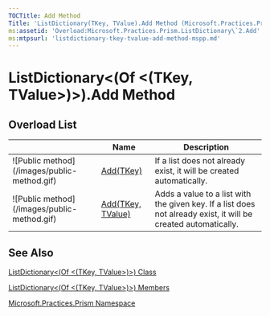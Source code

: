 ```yaml
---
TOCTitle: Add Method
Title: 'ListDictionary(TKey, TValue).Add Method (Microsoft.Practices.Prism)'
ms:assetid: 'Overload:Microsoft.Practices.Prism.ListDictionary\`2.Add'
ms:mtpsurl: 'listdictionary-tkey-tvalue-add-method-mspp.md'
---
```


# ListDictionary&lt;(Of &lt;(TKey, TValue&gt;)&gt;).Add Method

## Overload List


<table>

<thead>
<tr class="header">
<th> </th>
<th>Name</th>
<th>Description</th>
</tr>
</thead>
<tbody>
<tr class="odd">
<td>![Public method](/images/public-method.gif)</td>
<td><a href="https://msdn.microsoft.com/library/microsoft.practices.prism.listdictionary%602.add(%600)">Add(TKey)</a></td>
<td><div class="summary">
If a list does not already exist, it will be created automatically.
</div></td>
</tr>
<tr class="even">
<td>![Public method](/images/public-method.gif)</td>
<td><a href="https://msdn.microsoft.com/library/microsoft.practices.prism.listdictionary%602.add(%600%2c%601)">Add(TKey, TValue)</a></td>
<td><div class="summary">
Adds a value to a list with the given key. If a list does not already exist, it will be created automatically.
</div></td>
</tr>
</tbody>
</table>

## See Also
[ListDictionary&lt;(Of &lt;(TKey, TValue&gt;)&gt;) Class](https://msdn.microsoft.com/library/microsoft.practices.prism.listdictionary%602)

[ListDictionary&lt;(Of &lt;(TKey, TValue&gt;)&gt;) Members](https://msdn.microsoft.com/allmembers.t:microsoft.practices.prism.listdictionary%602)

[Microsoft.Practices.Prism Namespace](https://msdn.microsoft.com/library/microsoft.practices.prism)
